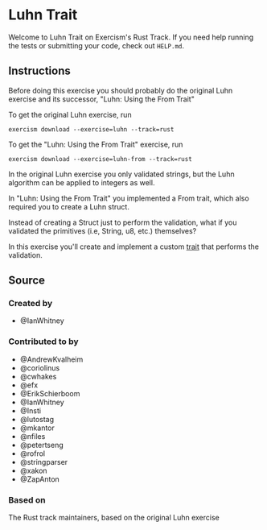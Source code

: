 # Luhn Trait

Welcome to Luhn Trait on Exercism's Rust Track.
If you need help running the tests or submitting your code, check out `HELP.md`.

## Instructions

Before doing this exercise you should probably do the original Luhn exercise and its successor, "Luhn: Using the From Trait"

To get the original Luhn exercise, run

```shell
exercism download --exercise=luhn --track=rust
```

To get the "Luhn: Using the From Trait" exercise, run

```shell
exercism download --exercise=luhn-from --track=rust
```

In the original Luhn exercise you only validated strings, but the Luhn algorithm can be applied to integers as well.

In "Luhn: Using the From Trait" you implemented a From trait, which also required you to create a Luhn struct.

Instead of creating a Struct just to perform the validation, what if you validated the primitives (i.e, String, u8, etc.) themselves?

In this exercise you'll create and implement a custom [trait](https://doc.rust-lang.org/book/ch10-02-traits.html) that performs the validation.

## Source

### Created by

- @IanWhitney

### Contributed to by

- @AndrewKvalheim
- @coriolinus
- @cwhakes
- @efx
- @ErikSchierboom
- @IanWhitney
- @Insti
- @lutostag
- @mkantor
- @nfiles
- @petertseng
- @rofrol
- @stringparser
- @xakon
- @ZapAnton

### Based on

The Rust track maintainers, based on the original Luhn exercise